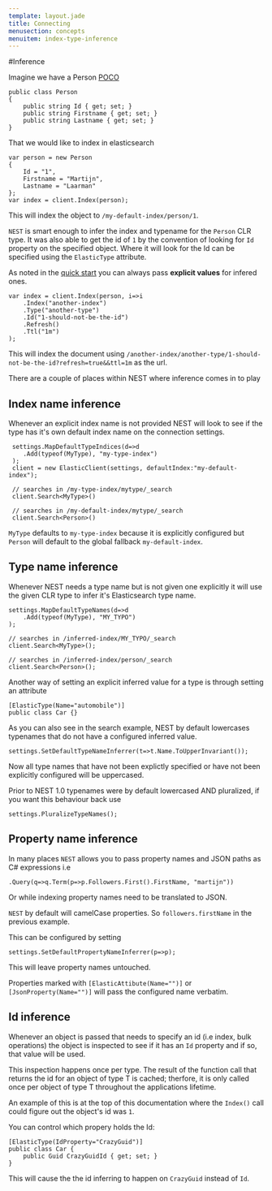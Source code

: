 ```yaml
---
template: layout.jade
title: Connecting
menusection: concepts
menuitem: index-type-inference
---
```


#Inference

Imagine we have a Person [POCO](http://en.wikipedia.org/wiki/Plain_Old_CLR_Object)
   
    public class Person
    {
        public string Id { get; set; }
        public string Firstname { get; set; }
        public string Lastname { get; set; }
    }

That we would like to index in elasticsearch 

    var person = new Person
    {
        Id = "1",
        Firstname = "Martijn",
        Lastname = "Laarman"
    };
    var index = client.Index(person);

This will index the object to `/my-default-index/person/1`. 

`NEST` is smart enough to infer the index and typename for the `Person` CLR type. It was also able to get the id of `1` by the convention of looking for `Id` property on the specified object. Where it will look for the Id can be specified using the `ElasticType` attribute.

As noted in the [quick start](/nest/quick-start.html) you can always pass **explicit values** for infered ones.

    var index = client.Index(person, i=>i
        .Index("another-index")
        .Type("another-type")
        .Id("1-should-not-be-the-id")
        .Refresh()
        .Ttl("1m")
    );

This will index the document using `/another-index/another-type/1-should-not-be-the-id?refresh=true&&ttl=1m` as the url. 

There are a couple of places within NEST where inference comes in to play

## Index name inference

Whenever an explicit index name is not provided NEST will look to see if the type has it's own default index name on the connection settings.

     settings.MapDefaultTypeIndices(d=>d
        .Add(typeof(MyType), "my-type-index")
     );
     client = new ElasticClient(settings, defaultIndex:"my-default-index");

     // searches in /my-type-index/mytype/_search
     client.Search<MyType>()

     // searches in /my-default-index/mytype/_search
     client.Search<Person>()

`MyType` defaults to `my-type-index` because it is explicitly configured but `Person` will default to the global fallback `my-default-index`.

## Type name inference

Whenever NEST needs a type name but is not given one explicitly it will use the given CLR type to infer it's Elasticsearch type name.

    settings.MapDefaultTypeNames(d=>d
        .Add(typeof(MyType), "MY_TYPO")
    );
    
    // searches in /inferred-index/MY_TYPO/_search
    client.Search<MyType>();
    
    // searches in /inferred-index/person/_search
    client.Search<Person>();

Another way of setting an explicit inferred value for a type is through setting an attribute

    [ElasticType(Name="automobile")]
    public class Car {} 

As you can also see in the search example, NEST by default lowercases typenames that do not have a configured inferred value.

    settings.SetDefaultTypeNameInferrer(t=>t.Name.ToUpperInvariant());

Now all type names that have not been explictly specified or have not been explicitly configured will be uppercased.

Prior to NEST 1.0 typenames were by default lowercased AND pluralized, if you want this behaviour back use

    settings.PluralizeTypeNames();

## Property name inference
In many places `NEST` allows you to pass property names and JSON paths as C# expressions i.e

    .Query(q=>q.Term(p=>p.Followers.First().FirstName, "martijn"))

Or while indexing property names need to be translated to JSON. 

`NEST` by default will camelCase properties. So `followers.firstName` in the previous example.

This can be configured by setting 

    settings.SetDefaultPropertyNameInferrer(p=>p);

This will leave property names untouched.

Properties marked with `[ElasticAttibute(Name="")]` or `[JsonProperty(Name="")]` will pass the configured name verbatim. 

## Id inference

Whenever an object is passed that needs to specify an id (i.e index, bulk operations) the object is inspected to see if it has an `Id` property and if so, that value will be used.

This inspection happens once per type. The result of the function call that returns the id for an object of type T is cached; therfore, it is only called once per object of type T throughout the applications lifetime.

An example of this is at the top of this documentation where the `Index()` call could figure out the object's id was `1`.

You can control which propery holds the Id:


    [ElasticType(IdProperty="CrazyGuid")]
    public class Car {
        public Guid CrazyGuidId { get; set; }
    }

This will cause the the id inferring to happen on `CrazyGuid` instead of `Id`.


